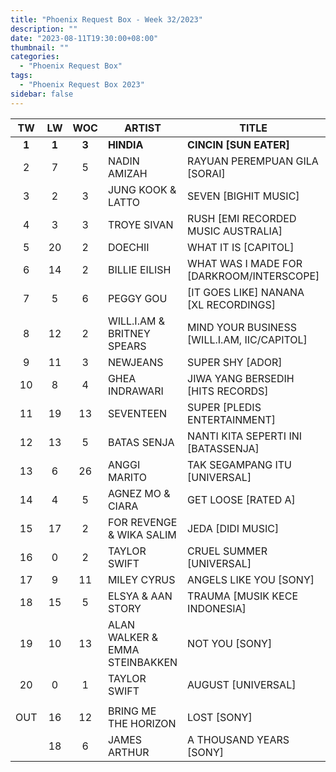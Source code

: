 ```yaml
---
title: "Phoenix Request Box - Week 32/2023"
description: ""
date: "2023-08-11T19:30:00+08:00"
thumbnail: ""
categories:
  - "Phoenix Request Box"
tags:
  - "Phoenix Request Box 2023"
sidebar: false
---
```

<!--more-->
|TW|LW|WOC|ARTIST|TITLE|PEAK|PTW|PLW|MOVE|TLW|TOTAL|
|:---:|:---:|:---:|---|---|:---:|:---:|:---:|:---:|:---:|:---:|
|**1**|**1**|**3**|**HINDIA**|**CINCIN [SUN EATER]**|1|**12457**|6340|6117|9400|21857|
|2|7|5|NADIN AMIZAH|RAYUAN PEREMPUAN GILA [SORAI]|2|8786|1166|7620|5674|14460|
|3|2|3|JUNG KOOK & LATTO|SEVEN [BIGHIT MUSIC]|1|3270|5690|-2420|19660|22930|
|4|3|3|TROYE SIVAN|RUSH [EMI RECORDED MUSIC AUSTRALIA]|3|1840|2520|-680|5600|7440|
|5|20|2|DOECHII|WHAT IT IS [CAPITOL]|5|1600|420|1180|420|2020|
|6|14|2|BILLIE EILISH|WHAT WAS I MADE FOR [DARKROOM/INTERSCOPE]|6|1388|625|763|625|2013|
|7|5|6|PEGGY GOU|[IT GOES LIKE] NANANA [XL RECORDINGS]|1|1281|1700|-419|16800|18081|
|8|12|2|WILL.I.AM & BRITNEY SPEARS|MIND YOUR BUSINESS [WILL.I.AM, IIC/CAPITOL]|8|1080|720|360|720|1800|
|9|11|3|NEWJEANS|SUPER SHY [ADOR]|8|1017|795|222|1820|2837|
|10|8|4|GHEA INDRAWARI|JIWA YANG BERSEDIH [HITS RECORDS]|8|830|1149|-319|2277|3107|
|11|19|13|SEVENTEEN|SUPER [PLEDIS ENTERTAINMENT]|3|820|440|380|8589|9409|
|12|13|5|BATAS SENJA|NANTI KITA SEPERTI INI [BATASSENJA]|3|762|700|62|3965|4727|
|13|6|26|ANGGI MARITO|TAK SEGAMPANG ITU [UNIVERSAL]|3|729|1390|-661|23611|24340|
|14|4|5|AGNEZ MO & CIARA|GET LOOSE [RATED A]|1|580|2480|-1900|24600|25180|
|15|17|2|FOR REVENGE & WIKA SALIM|JEDA [DIDI MUSIC]|15|540|540|0|540|1080|
|16|0|2|TAYLOR SWIFT|CRUEL SUMMER [UNIVERSAL]|12|526|0|526|787|1313|
|17|9|11|MILEY CYRUS|ANGELS LIKE YOU [SONY]|2|483|1122|-639|9060|9543|
|18|15|5|ELSYA & AAN STORY|TRAUMA [MUSIK KECE INDONESIA]|15|449|624|-175|4070|4519|
|19|10|13|ALAN WALKER & EMMA STEINBAKKEN|NOT YOU [SONY]|1|441|801|-360|15204|15645|
|20|0|1|TAYLOR SWIFT|AUGUST [UNIVERSAL]|20|424|0|424|0|424|
| | | | | | | | | | | |
|OUT|16|12|BRING ME THE HORIZON|LOST [SONY]|5| | | | | |
| |18|6|JAMES ARTHUR|A THOUSAND YEARS [SONY]|5| | | | | |

